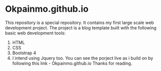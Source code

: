 # Okpainmo.github.io
This repository is a special repository. It contains my first large scale web development project.
The project is a blog template built with the following basic web development tools:
1. HTML
2. CSS
3. Bootstrap 4
4. I intend using Jquery too.
You can see the porject live as i build on by following this link - Okpainmo.github.io
Thanks for reading.